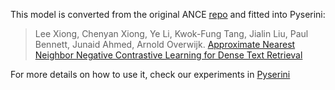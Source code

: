 This model is converted from the original ANCE [repo](https://github.com/microsoft/ANCE) and fitted into Pyserini:
> Lee Xiong, Chenyan Xiong, Ye Li, Kwok-Fung Tang, Jialin Liu, Paul Bennett, Junaid Ahmed, Arnold Overwijk. [Approximate Nearest Neighbor Negative Contrastive Learning for Dense Text Retrieval](https://arxiv.org/pdf/2007.00808.pdf)

For more details on how to use it, check our experiments in [Pyserini](https://github.com/castorini/pyserini/blob/master/docs/experiments-ance.md)
